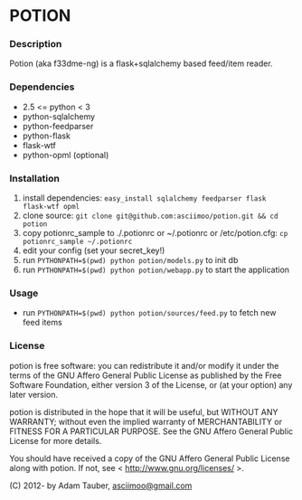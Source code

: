 POTION
======

### Description

Potion (aka f33dme-ng) is a flask+sqlalchemy based feed/item reader.

### Dependencies

*   2.5 <= python < 3
*   python-sqlalchemy
*   python-feedparser
*   python-flask
*   flask-wtf
*   python-opml (optional)

### Installation

1.  install dependencies: `easy_install sqlalchemy feedparser flask flask-wtf opml`
2.  clone source: `git clone git@github.com:asciimoo/potion.git && cd potion`
3.  copy potionrc_sample to ./.potionrc or ~/.potionrc or /etc/potion.cfg: `cp potionrc_sample ~/.potionrc`
4.  edit your config (set your secret_key!)
5.  run `PYTHONPATH=$(pwd) python potion/models.py` to init db
6.  run `PYTHONPATH=$(pwd) python potion/webapp.py` to start the application

### Usage

*   run `PYTHONPATH=$(pwd) python potion/sources/feed.py` to fetch new feed items

### License

potion is free software: you can redistribute it and/or modify
it under the terms of the GNU Affero General Public License as published by
the Free Software Foundation, either version 3 of the License, or
(at your option) any later version.

potion is distributed in the hope that it will be useful,
but WITHOUT ANY WARRANTY; without even the implied warranty of
MERCHANTABILITY or FITNESS FOR A PARTICULAR PURPOSE.  See the
GNU Affero General Public License for more details.

You should have received a copy of the GNU Affero General Public License
along with potion. If not, see < http://www.gnu.org/licenses/ >.

(C) 2012- by Adam Tauber, <asciimoo@gmail.com>

